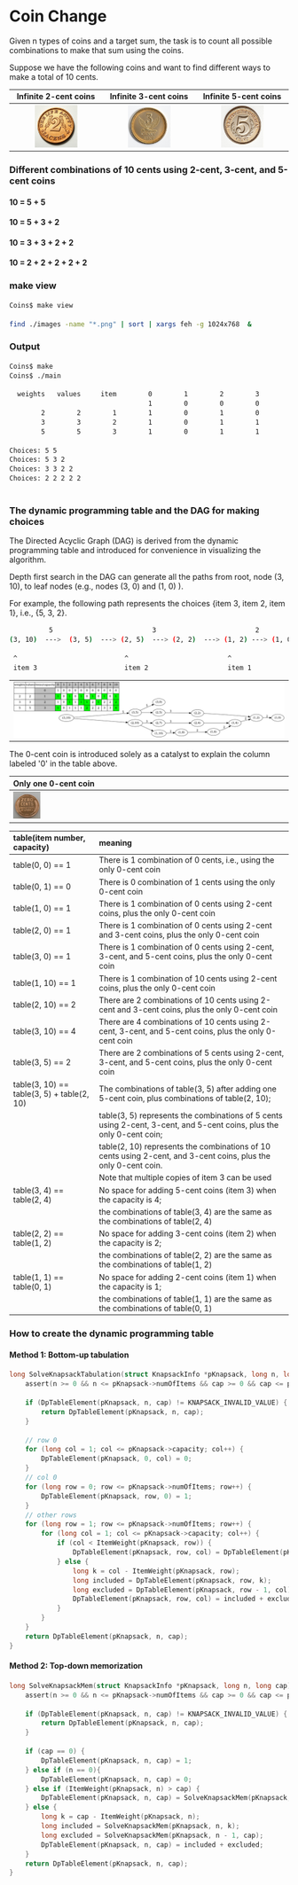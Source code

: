 # Coin Change 

Given n types of coins and a target sum, the task is to count all possible combinations to make that sum using the coins.

Suppose we have the following coins and want to find different ways to make a total of 10 cents.

| Infinite 2-cent coins |Infinite 3-cent coins| Infinite 5-cent coins|
|:-------------:|:-------------:|:-------------:|
|<img src="diagrams/2.jpg" width="50%" height="50%"> |<img src="diagrams/3.jpg" width="50%" height="50%"> |<img src="diagrams/5.jpg" width="50%" height="50%"> |


### Different combinations of 10 cents using 2-cent, 3-cent, and 5-cent coins 

#### 10 = 5 + 5
<!-- | | | 
|:-------------:|:-------------:|
|<img src="diagrams/5.jpg" width="40%" height="40%"> |<img src="diagrams/5.jpg" width="40%" height="40%"> | -->

#### 10 = 5 + 3 + 2
<!-- | | | |
|:-------------:|:-------------:|:-------------:|
|<img src="diagrams/5.jpg" width="50%" height="50%"> |<img src="diagrams/3.jpg" width="50%" height="50%"> |<img src="diagrams/2.jpg" width="50%" height="50%"> | -->

#### 10 = 3 + 3 + 2 + 2
<!-- | | | ||
|:-------------:|:-------------:|:-------------:|:-------------:|
|<img src="diagrams/3.jpg" width="50%" height="50%"> |<img src="diagrams/3.jpg" width="50%" height="50%"> |<img src="diagrams/2.jpg" width="50%" height="50%"> |<img src="diagrams/2.jpg" width="50%" height="50%"> | -->

#### 10 = 2 + 2 + 2 + 2 + 2
<!-- | | | |||
|:-------------:|:-------------:|:-------------:|:-------------:|:-------------:|
|<img src="diagrams/2.jpg" width="50%" height="50%"> |<img src="diagrams/2.jpg" width="50%" height="50%"> |<img src="diagrams/2.jpg" width="50%" height="50%"> |<img src="diagrams/2.jpg" width="50%" height="50%"> |<img src="diagrams/2.jpg" width="50%" height="50%"> | -->

### make view 

```sh
Coins$ make view

find ./images -name "*.png" | sort | xargs feh -g 1024x768  &
```



### Output
```sh
Coins$ make
Coins$ ./main

  weights   values     item        0        1        2        3        4        5        6        7        8        9       10
                                   1        0        0        0        0        0        0        0        0        0        0
        2        2        1        1        0        1        0        1        0        1        0        1        0        1
        3        3        2        1        0        1        1        1        1        2        1        2        2        2
        5        5        3        1        0        1        1        1        2        2        2        3        3        4

Choices: 5 5 
Choices: 5 3 2 
Choices: 3 3 2 2 
Choices: 2 2 2 2 2 



```

### The dynamic programming table and the DAG for making choices

The Directed Acyclic Graph (DAG) is derived from the dynamic programming table and introduced for convenience in visualizing the algorithm.

Depth first search in the DAG can generate all the paths from root, node (3, 10), to leaf nodes (e.g., nodes (3, 0) and (1, 0) ).

For example, the following path represents the choices {item 3, item 2, item 1},  i.e., {5, 3, 2}.
```sh
          5                         3                         2
(3, 10)  --->  (3, 5)  ---> (2, 5)  ---> (2, 2)  ---> (1, 2) ---> (1, 0)

 ^                           ^                         ^
 item 3                      item 2                    item 1
```
| | 
|:-------------:|
| <img src="images/Coins_0000.png" width="100%" height="100%"> |


The 0-cent coin is introduced solely as a catalyst to explain the column labeled '0' in the table above.

|Only one 0-cent coin| 
|:-------------|
| <img src="diagrams/0.jpg" width="10%" height="10%"> |

|table(item number, capacity) |     meaning|
|:-------------|:-------------|
|table(0, 0) == 1 | There is 1 combination of 0 cents, i.e., using the only 0-cent coin|
|table(0, 1) == 0 | There is 0 combination of 1 cents using the only 0-cent coin|
|table(1, 0) == 1 | There is 1 combination of 0 cents using 2-cent coins, plus the only 0-cent coin|
|table(2, 0) == 1 | There is 1 combination of 0 cents using 2-cent and 3-cent coins, plus the only 0-cent coin|
|table(3, 0) == 1 | There is 1 combination of 0 cents using 2-cent, 3-cent, and 5-cent coins, plus the only 0-cent coin|
|table(1, 10) == 1 | There is 1 combination of 10 cents using 2-cent coins, plus the only 0-cent coin|
|table(2, 10) == 2 | There are 2 combinations of 10 cents using 2-cent and 3-cent coins, plus the only 0-cent coin|
|table(3, 10) == 4 | There are 4 combinations of 10 cents using 2-cent, 3-cent, and 5-cent coins, plus the only 0-cent coin|
|table(3, 5) == 2 | There are 2 combinations of 5 cents using 2-cent, 3-cent, and 5-cent coins, plus the only 0-cent coin|
|table(3, 10) == table(3, 5) + table(2, 10) | The combinations of table(3, 5) after adding one 5-cent coin, plus combinations of table(2, 10);|
| | table(3, 5) represents the combinations of 5 cents using 2-cent, 3-cent, and 5-cent coins, plus the only 0-cent coin;|
| | table(2, 10) represents the combinations of 10 cents using 2-cent, and 3-cent coins, plus the only 0-cent coin.|
| | Note that multiple copies of item 3 can be used|
|table(3, 4) == table(2, 4) | No space for adding 5-cent coins (item 3) when the capacity is 4; |
| |the combinations of table(3, 4) are the same as the combinations of table(2, 4) |
|table(2, 2) == table(1, 2) | No space for adding 3-cent coins (item 2) when the capacity is 2; |
| |the combinations of table(2, 2) are the same as the combinations of table(1, 2) |
|table(1, 1) == table(0, 1) | No space for adding 2-cent coins (item 1) when the capacity is 1; |
| |the combinations of table(1, 1) are the same as the combinations of table(0, 1) |


### How to create the dynamic programming table

#### Method 1: Bottom-up tabulation

```C
long SolveKnapsackTabulation(struct KnapsackInfo *pKnapsack, long n, long cap) {
    assert(n >= 0 && n <= pKnapsack->numOfItems && cap >= 0 && cap <= pKnapsack->capacity); 

    if (DpTableElement(pKnapsack, n, cap) != KNAPSACK_INVALID_VALUE) {
        return DpTableElement(pKnapsack, n, cap);
    }
         
    // row 0    
    for (long col = 1; col <= pKnapsack->capacity; col++) {
        DpTableElement(pKnapsack, 0, col) = 0;
    }
    // col 0
    for (long row = 0; row <= pKnapsack->numOfItems; row++) {
        DpTableElement(pKnapsack, row, 0) = 1;
    }
    // other rows
    for (long row = 1; row <= pKnapsack->numOfItems; row++) {
        for (long col = 1; col <= pKnapsack->capacity; col++) {
            if (col < ItemWeight(pKnapsack, row)) {
                DpTableElement(pKnapsack, row, col) = DpTableElement(pKnapsack, row - 1, col);
            } else {
                long k = col - ItemWeight(pKnapsack, row);
                long included = DpTableElement(pKnapsack, row, k);
                long excluded = DpTableElement(pKnapsack, row - 1, col);
                DpTableElement(pKnapsack, row, col) = included + excluded;
            }
        }
    }
    return DpTableElement(pKnapsack, n, cap);
}
```

#### Method 2: Top-down memorization
```C
long SolveKnapsackMem(struct KnapsackInfo *pKnapsack, long n, long cap) {
    assert(n >= 0 && n <= pKnapsack->numOfItems && cap >= 0 && cap <= pKnapsack->capacity);

    if (DpTableElement(pKnapsack, n, cap) != KNAPSACK_INVALID_VALUE) {
        return DpTableElement(pKnapsack, n, cap);
    }    

    if (cap == 0) {
        DpTableElement(pKnapsack, n, cap) = 1;
    } else if (n == 0){
        DpTableElement(pKnapsack, n, cap) = 0;
    } else if (ItemWeight(pKnapsack, n) > cap) {
        DpTableElement(pKnapsack, n, cap) = SolveKnapsackMem(pKnapsack, n - 1, cap);
    } else {
        long k = cap - ItemWeight(pKnapsack, n);
        long included = SolveKnapsackMem(pKnapsack, n, k);
        long excluded = SolveKnapsackMem(pKnapsack, n - 1, cap);
        DpTableElement(pKnapsack, n, cap) = included + excluded;
    }
    return DpTableElement(pKnapsack, n, cap);
}
```